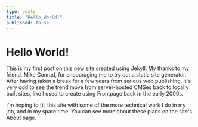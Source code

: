 ```yaml
---
type: posts
title: "Hello World!"
published: false
---
```


# Hello World!
This is my first post on this new site created using Jekyll. My thanks to my friend, Mike Conrad, for encouraging me to try out a static site generator. After having taken a break for a few years from serious web publishing, it's very odd to see the trend move from server-hosted CMSes back to locally built sites, like I used to create using Frontpage back in the early 2000s.

I'm hoping to fill this site with some of the more technical work I do in my job, and in my spare time. You can see more about these plans on the site's About page.